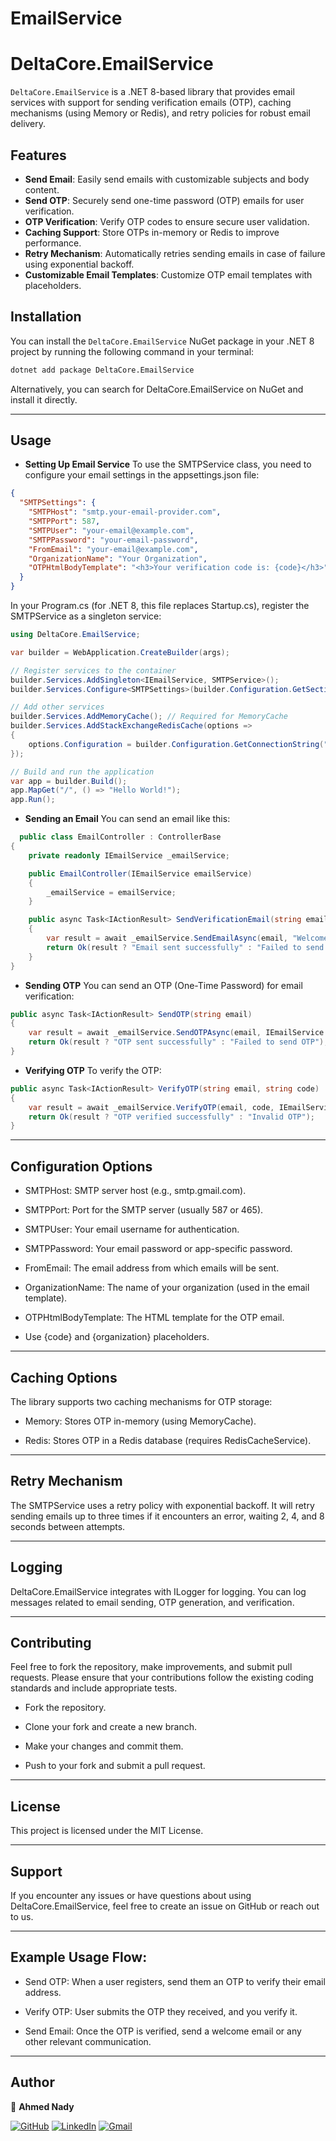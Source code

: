 ﻿# EmailService
# DeltaCore.EmailService

`DeltaCore.EmailService` is a .NET 8-based library that provides email services with support for sending verification emails (OTP), caching mechanisms (using Memory or Redis), and retry policies for robust email delivery.

## Features

- **Send Email**: Easily send emails with customizable subjects and body content.
- **Send OTP**: Securely send one-time password (OTP) emails for user verification.
- **OTP Verification**: Verify OTP codes to ensure secure user validation.
- **Caching Support**: Store OTPs in-memory or Redis to improve performance.
- **Retry Mechanism**: Automatically retries sending emails in case of failure using exponential backoff.
- **Customizable Email Templates**: Customize OTP email templates with placeholders.

## Installation

You can install the `DeltaCore.EmailService` NuGet package in your .NET 8 project by running the following command in your terminal:

```bash
dotnet add package DeltaCore.EmailService
```
Alternatively, you can search for DeltaCore.EmailService on NuGet and install it directly.

---
## Usage
- **Setting Up Email Service**
To use the SMTPService class, you need to configure your email settings in the appsettings.json file:
```json
{
  "SMTPSettings": {
    "SMTPHost": "smtp.your-email-provider.com",
    "SMTPPort": 587,
    "SMTPUser": "your-email@example.com",
    "SMTPPassword": "your-email-password",
    "FromEmail": "your-email@example.com",
    "OrganizationName": "Your Organization",
    "OTPHtmlBodyTemplate": "<h3>Your verification code is: {code}</h3>"
  }
}
```
In your Program.cs (for .NET 8, this file replaces Startup.cs), register the SMTPService as a singleton service:
```csharp
using DeltaCore.EmailService;

var builder = WebApplication.CreateBuilder(args);

// Register services to the container
builder.Services.AddSingleton<IEmailService, SMTPService>();
builder.Services.Configure<SMTPSettings>(builder.Configuration.GetSection("SMTPSettings"));

// Add other services
builder.Services.AddMemoryCache(); // Required for MemoryCache
builder.Services.AddStackExchangeRedisCache(options =>
{
    options.Configuration = builder.Configuration.GetConnectionString("RedisConnection");
});

// Build and run the application
var app = builder.Build();
app.MapGet("/", () => "Hello World!");
app.Run();
```
- **Sending an Email**
  You can send an email like this:
```csharp
  public class EmailController : ControllerBase
{
    private readonly IEmailService _emailService;

    public EmailController(IEmailService emailService)
    {
        _emailService = emailService;
    }

    public async Task<IActionResult> SendVerificationEmail(string email)
    {
        var result = await _emailService.SendEmailAsync(email, "Welcome", "Welcome to our service!", CancellationToken.None);
        return Ok(result ? "Email sent successfully" : "Failed to send email");
    }
}
```
- **Sending OTP**
  You can send an OTP (One-Time Password) for email verification:
```csharp
public async Task<IActionResult> SendOTP(string email)
{
    var result = await _emailService.SendOTPAsync(email, IEmailService.cashIn.REDIS, CancellationToken.None);
    return Ok(result ? "OTP sent successfully" : "Failed to send OTP");
}
```
- **Verifying OTP**
  To verify the OTP:
```csharp
public async Task<IActionResult> VerifyOTP(string email, string code)
{
    var result = await _emailService.VerifyOTP(email, code, IEmailService.cashIn.REDIS);
    return Ok(result ? "OTP verified successfully" : "Invalid OTP");
}
```

---
## Configuration Options
- SMTPHost: SMTP server host (e.g., smtp.gmail.com).

- SMTPPort: Port for the SMTP server (usually 587 or 465).

- SMTPUser: Your email username for authentication.

- SMTPPassword: Your email password or app-specific password.

- FromEmail: The email address from which emails will be sent.

- OrganizationName: The name of your organization (used in the email template).

- OTPHtmlBodyTemplate: The HTML template for the OTP email. 
- Use {code} and {organization} placeholders.

---
## Caching Options
The library supports two caching mechanisms for OTP storage:

- Memory: Stores OTP in-memory (using MemoryCache).

- Redis: Stores OTP in a Redis database (requires RedisCacheService).
  
---
## Retry Mechanism
The SMTPService uses a retry policy with exponential backoff. It will retry sending emails up to three times if it encounters an error, waiting 2, 4, and 8 seconds between attempts.

---
## Logging
DeltaCore.EmailService integrates with ILogger for logging. You can log messages related to email sending, OTP generation, and verification.

---
## Contributing
Feel free to fork the repository, make improvements, and submit pull requests. Please ensure that your contributions follow the existing coding standards and include appropriate tests.

- Fork the repository.

- Clone your fork and create a new branch.

- Make your changes and commit them.

- Push to your fork and submit a pull request.

---
## License
This project is licensed under the MIT License.

---
## Support
If you encounter any issues or have questions about using DeltaCore.EmailService, feel free to create an issue on GitHub or reach out to us.

---
## Example Usage Flow:
- Send OTP: When a user registers, send them an OTP to verify their email address.

- Verify OTP: User submits the OTP they received, and you verify it.

- Send Email: Once the OTP is verified, send a welcome email or any other relevant communication.

---
## Author


👤 **Ahmed Nady**

[![GitHub](https://img.shields.io/badge/GitHub-000?style=for-the-badge&logo=github&logoColor=white)](https://github.com/AhmedNady2003) [![LinkedIn](https://img.shields.io/badge/LinkedIn-0A66C2?style=for-the-badge&logo=linkedin&logoColor=white)](https://www.linkedin.com/in/ahmed-nady-386383266/) [![Gmail](https://img.shields.io/badge/Gmail-D14836?style=for-the-badge&logo=gmail&logoColor=white)](mailto:ahmednady122003@gmail.com)
